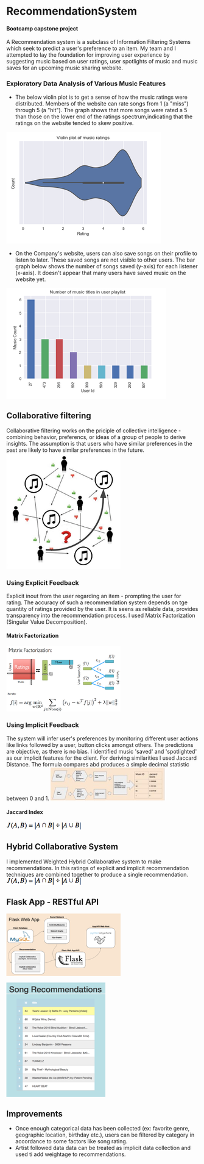 # RecommendationSystem 
#### Bootcamp capstone project

A Recommendation system is a subclass of Information Filtering Systems which seek to predict a user's preference to an item. My team and I attempted to lay the foundation for improving user experience by suggesting music based on user ratings, user spotlights of music and music saves for an upcoming music sharing website.

### Exploratory Data Analysis of Various Music Features
* The below violin plot is to get a sense of how the music ratings were distributed. Members of the website can rate songs from 1 (a "miss") through 5 (a "hit").  The graph shows that more songs were rated a 5 than those on the lower end of the ratings spectrum,indicating that the ratings on the website tended to skew positive.

![Implicit Feedback](Images/dataviz1.png)

* On the Company's website, users can also save songs on their profile to listen to later. These saved songs are not visible to other users. The bar graph below shows the number of songs saved (y-axis) for each listener (x-axis).  It doesn't appear that many users have saved music on the website yet.

![Implicit Feedback](Images/dataviz2.png)

## Collaborative filtering
Collaborative filtering works on the priciple of collective intelligence - combining behavior, preferencs, or ideas of a group of people to derive insights. The assumption is that users who have similar preferences in the past are likely to have similar preferences in the future.
<img src="Images/collaborative1.jpg" width="300">

### Using Explicit Feedback
Explicit inout from the user regarding an item - prompting the user for rating. The accuracy of such a recommendation system depends on tge quantity of ratings provided by the user. It is seens as reliable data, provides transparency into the recommendation process. I used Matrix Factorization (Singular Value Decomposition).

#### Matrix Factorization
<img src="Images/MatrixFact.png" width="300">

### Using Implicit Feedback
The system will infer user's preferences by monitoring different user actions like links followed by a user, button clicks amongst others. The predictions are objective, as there is no bias. I identified music 'saved' and 'spotlighted' as our implicit features for the client. For deriving similarities I used Jaccard Distance. The formula compares abd produces a simple decimal statistic between 0 and 1.
![Implicit Feedback](Images/ImplicitFeedback.jpg)
#### Jaccard Index
![Jaccard Index](Images/toptal-blog-image-1423054884249.png)

## Hybrid Collaborative System
I implemented Weighted Hybrid Collaborative system to make recommendations. In this ratings of explicit and implicit recommendation techniques are combined together to produce a single recommendation.
![Jaccard Index](Images/toptal-blog-image-1423054884249.png)

## Flask App - RESTful API
![Flowchart](Images/Flowchart.png)


![Output](Images/Flask1.png)

## Improvements
* Once enough categorical data has been collected (ex: favorite genre, geographic location, birthday etc.), users can be filtered by category in accordance to some factors like song rating. 
* Artist followed data data can be treated as implicit data collection and used ti add weightage to recommendations. 


